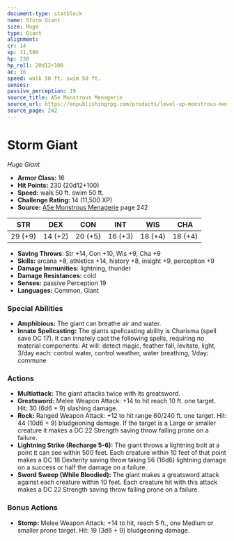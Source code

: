 ```yaml
---
document-type: statblock
name: Storm Giant
size: Huge
type: Giant
alignment: 
cr: 14
xp: 11,500
hp: 230
hp_roll: 20d12+100
ac: 16
speed: walk 50 ft. swim 50 ft.
senses: 
passive_perception: 19
source_title: A5e Monstrous Menagerie
source_url: https://enpublishingrpg.com/products/level-up-monstrous-menagerie-a5e
source_page: 242
---
```


# Storm Giant

*Huge* *Giant*

- **Armor Class:** 16
- **Hit Points:** 230 (20d12+100)
- **Speed:** walk 50 ft. swim 50 ft.
- **Challenge Rating:** 14 (11,500 XP)
- **Source:** [A5e Monstrous Menagerie](https://enpublishingrpg.com/products/level-up-monstrous-menagerie-a5e) page 242

| STR | DEX | CON | INT | WIS | CHA |
| --- | --- | --- | --- | --- | --- |
| 29 (+9) | 14 (+2) | 20 (+5) | 16 (+3) | 18 (+4) | 18 (+4) |

- **Saving Throws**: Str +14, Con +10, Wis +9, Cha +9
- **Skills:** arcana +8, athletics +14, history +8, insight +9, perception +9
- **Damage Immunities:** lightning, thunder
- **Damage Resistances:** cold
- **Senses:** passive Perception 19
- **Languages:** Common, Giant

### Special Abilities

- **Amphibious:** The giant can breathe air and water.
- **Innate Spellcasting:** The giants spellcasting ability is Charisma (spell save DC 17). It can innately cast the following spells, requiring no material components: At will: detect magic, feather fall, levitate, light, 3/day each: control water, control weather, water breathing, 1/day: commune

### Actions

- **Multiattack:** The giant attacks twice with its greatsword.
- **Greatsword:** Melee Weapon Attack: +14 to hit  reach 10 ft.  one target. Hit: 30 (6d6 + 9) slashing damage.
- **Rock:** Ranged Weapon Attack: +12 to hit  range 60/240 ft.  one target. Hit: 44 (10d6 + 9) bludgeoning damage. If the target is a Large or smaller creature  it makes a DC 22 Strength saving throw  falling prone on a failure.
- **Lightning Strike (Recharge 5-6):** The giant throws a lightning bolt at a point it can see within 500 feet. Each creature within 10 feet of that point makes a DC 18 Dexterity saving throw  taking 56 (16d6) lightning damage on a success or half the damage on a failure.
- **Sword Sweep (While Bloodied):** The giant makes a greatsword attack against each creature within 10 feet. Each creature hit with this attack makes a DC 22 Strength saving throw  falling prone on a failure.

### Bonus Actions

- **Stomp:** Melee Weapon Attack: +14 to hit, reach 5 ft., one Medium or smaller prone target. Hit: 19 (3d6 + 9) bludgeoning damage.
